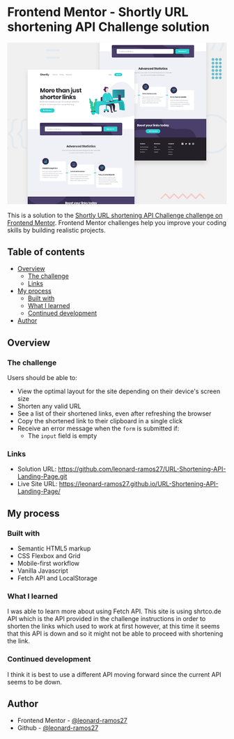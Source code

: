 # Frontend Mentor - Shortly URL shortening API Challenge solution

![Design preview for the Easybank landing page coding challenge](./design/desktop-preview.jpg)

This is a solution to the [Shortly URL shortening API Challenge challenge on Frontend Mentor](https://www.frontendmentor.io/challenges/url-shortening-api-landing-page-2ce3ob-G). Frontend Mentor challenges help you improve your coding skills by building realistic projects. 

## Table of contents

- [Overview](#overview)
  - [The challenge](#the-challenge)
  - [Links](#links)
- [My process](#my-process)
  - [Built with](#built-with)
  - [What I learned](#what-i-learned)
  - [Continued development](#continued-development)
- [Author](#author)

## Overview

### The challenge

Users should be able to:

- View the optimal layout for the site depending on their device's screen size
- Shorten any valid URL
- See a list of their shortened links, even after refreshing the browser
- Copy the shortened link to their clipboard in a single click
- Receive an error message when the `form` is submitted if:
  - The `input` field is empty

### Links

- Solution URL: https://github.com/leonard-ramos27/URL-Shortening-API-Landing-Page.git
- Live Site URL: https://leonard-ramos27.github.io/URL-Shortening-API-Landing-Page/

## My process

### Built with

- Semantic HTML5 markup
- CSS Flexbox and Grid
- Mobile-first workflow
- Vanilla Javascript 
- Fetch API and LocalStorage


### What I learned

I was able to learn more about using Fetch API. This site is using shrtco.de API which is the API provided in the challenge instructions in order to shorten the links which used to work at first however, at this time it seems that this API is down and so it might not be able to proceed with shortening the link. 

### Continued development

I think it is best to use a different API moving forward since the current API seems to be down.

## Author

- Frontend Mentor - [@leonard-ramos27](https://www.frontendmentor.io/profile/leonard-ramos27)
- Github - [@leonard-ramos27](https://github.com/leonard-ramos27)